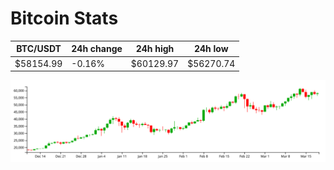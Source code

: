 # Bitcoin Stats

BTC/USDT|24h change|24h high|24h low|
|---|---|---|---|
|$58154.99|-0.16%|$60129.97|$56270.74|

<img src="./chart.svg">
